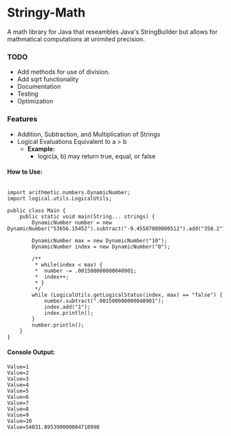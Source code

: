 # Stringy-Math
A math library for Java that reseambles Java's StringBuilder but allows for mathmatical computations at unimited precision.

### TODO
- Add methods for use of division.
- Add sqrt functionality
- Documentation
- Testing
- Optimization

### Features
- Addition, Subtraction, and Multiplication of Strings
- Logical Evaluations Equivalent to a > b
  - **Example:**
    - logic(a, b) may return true, equal, or false

#### How to Use:
```

import arithmetic.numbers.DynamicNumber;
import logical.utils.LogicalUtils;

public class Main {
	public static void main(String... strings) {
		DynamicNumber number = new DynamicNumber("53656.15452").subtract("-9.45587000000512").add("358.2").subtract("-8.1");

		DynamicNumber max = new DynamicNumber("10");
		DynamicNumber index = new DynamicNumber("0");

		/**
		 * while(index < max) {
		 * 	number -= .001500000000040901;
		 *  index++;
		 * }
		 */
		while (LogicalUtils.getLogicalStatus(index, max) == "false") {
			number.subtract(".001500000000040901");
			index.add("1");
			index.println();
		}
		number.println();
	}
}
```
#### Console Output:
```
Value=1
Value=2
Value=3
Value=4
Value=5
Value=6
Value=7
Value=8
Value=9
Value=10
Value=54031.895390000004710990
```
